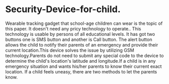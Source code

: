 # Security-Device-for-child.
Wearable tracking gadget that school-age children can wear is the topic of this paper. It doesn't need any pricy technology to operate.. This technology is usable by persons of all educational levels. It has got two buttons one is SMS  button and another is Call button.
The alert button allows the child to notify their parents of an emergency and provide their current location.This device solves the issue by utilizing GSM technology.Parents do not need to submit any special code to the device to determine the child's location's latitude and longitude.If a child is in any emergency situation and wants his/her parents to know their current exact location. If a child feels uneasy, there are two methods to let the parents know.
